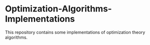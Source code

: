 # Optimization-Algorithms-Implementations
This repository contains some implementations of optimization theory algorithms.

